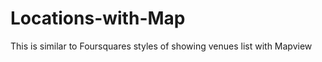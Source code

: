 Locations-with-Map
==================

This is similar to Foursquares styles of showing venues list with Mapview